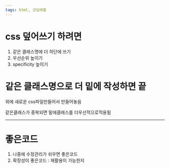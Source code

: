 ```yaml
---
tags: html, 코딩애플
---
```

# css 덮어쓰기 하려면

1. 같은 클래스명에 더 하단에 쓰기
2. 우선순위 높이기
3. specificity 높이기


# 같은 클래스명으로 더 밑에 작성하면 끝

위에 새로운 css파일만들어서 만들어놓음

같은클래스가 중복되면 밑에클래스를 더우선적으로적용됨




-------------------

# 좋은코드

1. 나중에 수정관리가 쉬우면 좋은코드
2. 확장성이 좋은코드 : 재활용이 가능한지